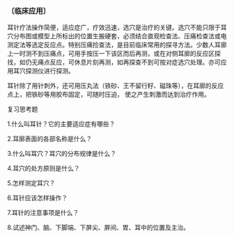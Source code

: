### 〔临床应用〕	

耳针疗法操作简便，适应症广，疗效迅速，选穴是治疗的关键。选穴不能只限于耳穴分布图或模型上所标出的位置生搬硬套，必须结合直观检查法、压痛检查法或电测定法等选定反应点。特别压痛捡查法，是目前临床常用的探寻方法。少数人耳廓上一时测不到压痛点，可用手按压一下该区而后再测，或在对侧耳廓的反应区探找，如仍无痛点反应，可休息片刻再测，如再探查不到可按对症选穴处理。亦可应用耳穴探测仪进行探测。

耳针除了用针刺外，还可用压丸法（铁砂、王不留行籽、磁珠等），在耳廓的反应点上，把铁砂等用胶布固定，可随时压迫， 使之产生刺激而达到治疗作用。

复习思考题

1.什么叫耳针？它的主要适应症有哪些？

2.耳廓表面的各部名称是什么？

3.什么叫耳穴？耳穴的分布规律是什么？

4.耳穴的处方原则是什么？

5.怎样测定耳穴？

6.耳针应该怎样操作？

7.耳针的注意事项是什么？	

8.试述神门、脑、下脚端、下屏尖、屏间、胃、耳中的位置及主治。
